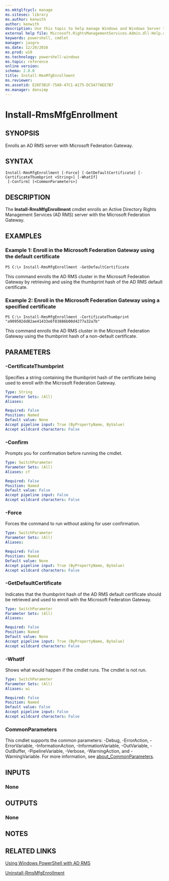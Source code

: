 ```yaml
---
ms.mktglfcycl: manage
ms.sitesec: library
ms.author: kenwith
author: kenwith
description: Use this topic to help manage Windows and Windows Server technologies with Windows PowerShell.
external help file: Microsoft.RightsManagementServices.Admin.dll-Help.xml
keywords: powershell, cmdlet
manager: jasgro
ms.date: 12/20/2016
ms.prod: w10
ms.technology: powershell-windows
ms.topic: reference
online version: 
schema: 2.0.0
title: Install-RmsMfgEnrollment
ms.reviewer:
ms.assetid: E26F3B1F-75A9-47C1-A175-DC5A77AEE7B7
ms.manager: dansimp
---
```


# Install-RmsMfgEnrollment

## SYNOPSIS
Enrolls an AD RMS server with Microsoft Federation Gateway.

## SYNTAX

```
Install-RmsMfgEnrollment [-Force] [-GetDefaultCertificate] [-CertificateThumbprint <String>] [-WhatIf]
 [-Confirm] [<CommonParameters>]
```

## DESCRIPTION
The **Install-RmsMfgEnrollment** cmdlet enrolls an Active Directory Rights Management Services (AD RMS) server with the Microsoft Federation Gateway.

## EXAMPLES

### Example 1: Enroll in the Microsoft Federation Gateway using the default certificate
```
PS C:\> Install-RmsMfgEnrollment -GetDefaultCertificate
```

This command enrolls the AD RMS cluster in the Microsoft Federation Gateway by retrieving and using the thumbprint hash of the AD RMS default certificate.

### Example 2: Enroll in the Microsoft Federation Gateway using a specified certificate
```
PS C:\> Install-RmsMfgEnrollment -CertificateThumbprint "a909502dd82ae41433e6f83886b00d4277a32a7b"
```

This command enrolls the AD RMS cluster in the Microsoft Federation Gateway using the thumbprint hash of a non-default certificate.

## PARAMETERS

### -CertificateThumbprint
Specifies a string containing the thumbprint hash of the certificate being used to enroll with the Microsoft Federation Gateway.

```yaml
Type: String
Parameter Sets: (All)
Aliases: 

Required: False
Position: Named
Default value: None
Accept pipeline input: True (ByPropertyName, ByValue)
Accept wildcard characters: False
```

### -Confirm
Prompts you for confirmation before running the cmdlet.

```yaml
Type: SwitchParameter
Parameter Sets: (All)
Aliases: cf

Required: False
Position: Named
Default value: False
Accept pipeline input: False
Accept wildcard characters: False
```

### -Force
Forces the command to run without asking for user confirmation.

```yaml
Type: SwitchParameter
Parameter Sets: (All)
Aliases: 

Required: False
Position: Named
Default value: None
Accept pipeline input: True (ByPropertyName, ByValue)
Accept wildcard characters: False
```

### -GetDefaultCertificate
Indicates that the thumbprint hash of the AD RMS default certificate should be retrieved and used to enroll with the Microsoft Federation Gateway.

```yaml
Type: SwitchParameter
Parameter Sets: (All)
Aliases: 

Required: False
Position: Named
Default value: None
Accept pipeline input: True (ByPropertyName, ByValue)
Accept wildcard characters: False
```

### -WhatIf
Shows what would happen if the cmdlet runs.
The cmdlet is not run.

```yaml
Type: SwitchParameter
Parameter Sets: (All)
Aliases: wi

Required: False
Position: Named
Default value: False
Accept pipeline input: False
Accept wildcard characters: False
```

### CommonParameters
This cmdlet supports the common parameters: -Debug, -ErrorAction, -ErrorVariable, -InformationAction, -InformationVariable, -OutVariable, -OutBuffer, -PipelineVariable, -Verbose, -WarningAction, and -WarningVariable. For more information, see [about_CommonParameters](http://go.microsoft.com/fwlink/?LinkID=113216).

## INPUTS

### None

## OUTPUTS

### None

## NOTES

## RELATED LINKS

[Using Windows PowerShell with AD RMS](http://go.microsoft.com/fwlink/?LinkId=136806)

[Uninstall-RmsMfgEnrollment](./Uninstall-RmsMfgEnrollment.md)


